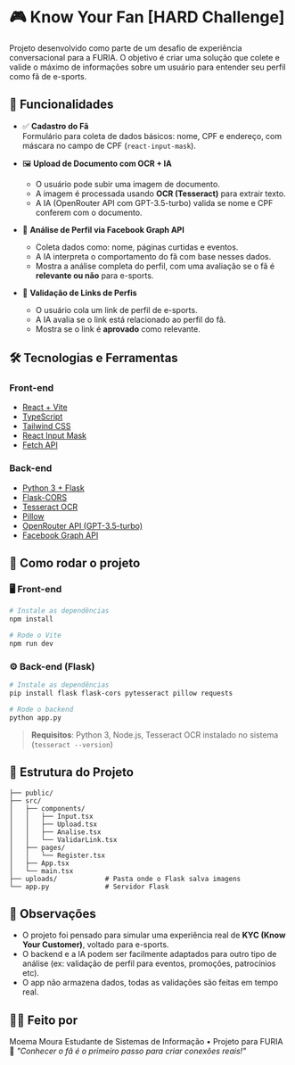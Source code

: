# 🎮 Know Your Fan [HARD Challenge]

Projeto desenvolvido como parte de um desafio de experiência conversacional para a FURIA. O objetivo é criar uma solução que colete e valide o máximo de informações sobre um usuário para entender seu perfil como fã de e-sports.

## 🧠 Funcionalidades

- ✅ **Cadastro do Fã**  
  Formulário para coleta de dados básicos: nome, CPF e endereço, com máscara no campo de CPF (`react-input-mask`).

- 🖼️ **Upload de Documento com OCR + IA**  
  - O usuário pode subir uma imagem de documento.
  - A imagem é processada usando **OCR (Tesseract)** para extrair texto.
  - A IA (OpenRouter API com GPT-3.5-turbo) valida se nome e CPF conferem com o documento.

- 🤖 **Análise de Perfil via Facebook Graph API**  
  - Coleta dados como: nome, páginas curtidas e eventos.
  - A IA interpreta o comportamento do fã com base nesses dados.
  - Mostra a análise completa do perfil, com uma avaliação se o fã é **relevante ou não** para e-sports.

- 🔗 **Validação de Links de Perfis**  
  - O usuário cola um link de perfil de e-sports.
  - A IA avalia se o link está relacionado ao perfil do fã.
  - Mostra se o link é **aprovado** como relevante.

## 🛠️ Tecnologias e Ferramentas

### Front-end
- [React + Vite](https://vitejs.dev/)
- [TypeScript](https://www.typescriptlang.org/)
- [Tailwind CSS](https://tailwindcss.com/)
- [React Input Mask](https://www.npmjs.com/package/react-input-mask)
- [Fetch API](https://developer.mozilla.org/en-US/docs/Web/API/Fetch_API)

### Back-end
- [Python 3 + Flask](https://flask.palletsprojects.com/)
- [Flask-CORS](https://flask-cors.readthedocs.io/)
- [Tesseract OCR](https://github.com/tesseract-ocr/tesseract)
- [Pillow](https://pypi.org/project/Pillow/)
- [OpenRouter API (GPT-3.5-turbo)](https://openrouter.ai/)
- [Facebook Graph API](https://developers.facebook.com/docs/graph-api)

## 🧪 Como rodar o projeto

### 🖥️ Front-end

```bash
# Instale as dependências
npm install

# Rode o Vite
npm run dev
```

### ⚙️ Back-end (Flask)

```bash
# Instale as dependências
pip install flask flask-cors pytesseract pillow requests

# Rode o backend
python app.py
```

> **Requisitos**: Python 3, Node.js, Tesseract OCR instalado no sistema (`tesseract --version`)

## 📁 Estrutura do Projeto

```
├── public/
├── src/
│   ├── components/
│   │   ├── Input.tsx
│   │   ├── Upload.tsx
│   │   ├── Analise.tsx
│   │   └── ValidarLink.tsx
│   ├── pages/
│   │   └── Register.tsx
│   ├── App.tsx
│   └── main.tsx
├── uploads/            # Pasta onde o Flask salva imagens
└── app.py              # Servidor Flask
```

## 📌 Observações

- O projeto foi pensado para simular uma experiência real de **KYC (Know Your Customer)**, voltado para e-sports.
- O backend e a IA podem ser facilmente adaptados para outro tipo de análise (ex: validação de perfil para eventos, promoções, patrocínios etc).
- O app não armazena dados, todas as validações são feitas em tempo real.

## 👩‍💻 Feito por

Moema Moura
Estudante de Sistemas de Informação • Projeto para FURIA  
🚀 _"Conhecer o fã é o primeiro passo para criar conexões reais!"_
